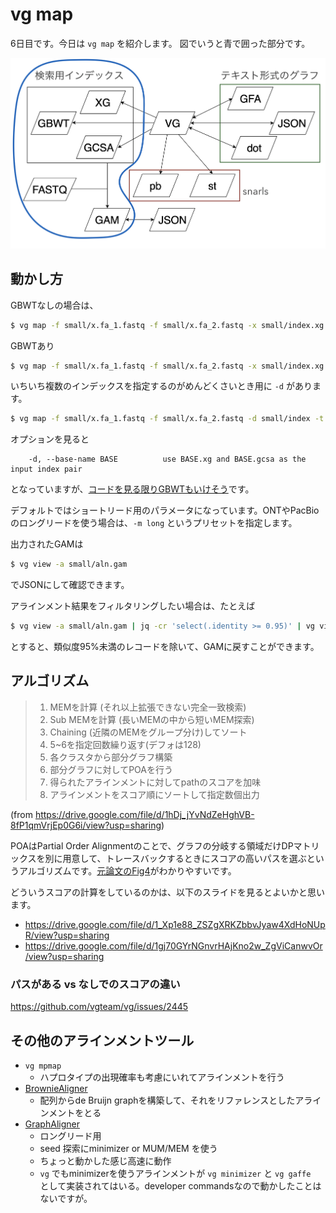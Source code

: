 # vg map

6日目です。今日は `vg map` を紹介します。
図でいうと青で囲った部分です。

![day6.png](figure/day6.png)



## 動かし方

GBWTなしの場合は、

```bash
$ vg map -f small/x.fa_1.fastq -f small/x.fa_2.fastq -x small/index.xg -g small/index.gcsa -t 1 > small/aln.gam
```


GBWTあり

```bash
$ vg map -f small/x.fa_1.fastq -f small/x.fa_2.fastq -x small/index.xg -g small/index.gcsa -1 small/index.gbwt -t 1 > small/aln.gbwt.gam
```

いちいち複数のインデックスを指定するのがめんどくさいとき用に `-d` があります。

```bash
$ vg map -f small/x.fa_1.fastq -f small/x.fa_2.fastq -d small/index -t 1 > small/aln.gbwt.gam  # prefixが同じなら、よしなに探してくれる
```

オプションを見ると

```
    -d, --base-name BASE          use BASE.xg and BASE.gcsa as the input index pair
```

となっていますが、[コードを見る限りGBWTもいけそう](https://github.com/vgteam/vg/blob/master/src/subcommand/map_main.cpp#L624-L628)です。



デフォルトではショートリード用のパラメータになっています。ONTやPacBioのロングリードを使う場合は、`-m long` というプリセットを指定します。




出力されたGAMは

```bash
$ vg view -a small/aln.gam
```

でJSONにして確認できます。

アラインメント結果をフィルタリングしたい場合は、たとえば

```bash
$ vg view -a small/aln.gam | jq -cr 'select(.identity >= 0.95)' | vg view -aJG - > small/aln.95.gam
```

とすると、類似度95%未満のレコードを除いて、GAMに戻すことができます。





## アルゴリズム


> 1. MEMを計算 (それ以上拡張できない完全一致検索)
> 2. Sub MEMを計算 (長いMEMの中から短いMEM探索)
> 3. Chaining (近隣のMEMをグループ分け)してソート
> 4. 5~6を指定回数繰り返す(デフォは128)
> 5. 各クラスタから部分グラフ構築
> 6. 部分グラフに対してPOAを行う
> 7. 得られたアラインメントに対してpathのスコアを加味
> 8. アラインメントをスコア順にソートして指定数個出力

(from https://drive.google.com/file/d/1hDj_jYvNdZeHghVB-8fP1qmVrjEp0G6i/view?usp=sharing)



POAはPartial Order Alignmentのことで、グラフの分岐する領域だけDPマトリックスを別に用意して、トレースバックするときにスコアの高いパスを選ぶというアルゴリズムです。[元論文のFig4](https://academic.oup.com/bioinformatics/article/18/3/452/236691)がわかりやすいです。

どういうスコアの計算をしているのかは、以下のスライドを見るとよいかと思います。

* https://drive.google.com/file/d/1_Xp1e88_ZSZgXRKZbbvJyaw4XdHoNUpR/view?usp=sharing
* https://drive.google.com/file/d/1gj70GYrNGnvrHAjKno2w_ZgViCanwvOr/view?usp=sharing



### パスがある vs なしでのスコアの違い

https://github.com/vgteam/vg/issues/2445



## その他のアラインメントツール

* `vg mpmap`
  * ハプロタイプの出現確率も考慮にいれてアラインメントを行う
* [BrownieAligner](https://github.com/biointec/browniealigner)
  * 配列からde Bruijn graphを構築して、それをリファレンスとしたアラインメントをとる
* [GraphAligner](https://github.com/maickrau/GraphAligner)
  * ロングリード用
  * seed 探索にminimizer or MUM/MEM を使う
  * ちょっと動かした感じ高速に動作
  * `vg` でもminimizerを使うアラインメントが `vg minimizer` と `vg gaffe ` として実装されてはいる。developer commandsなので動かしたことはないですが。

